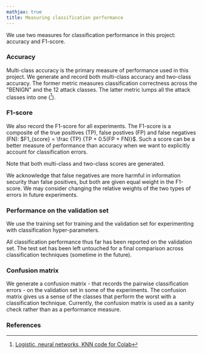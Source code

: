 ```yaml
---
mathjax: true
title: Measuring classification performance
---
```

We use two measures for classification performance in this project: accuracy and F1-score.

### Accuracy
Multi-class accuracy is the primary measure of performance used in this project. We generate and record both multi-class accuracy and two-class accuracy. The former metric measures classification correctness across the "BENIGN" and the 12 attack classes. The latter metric lumps all the attack classes into one ([^colab2]).

### F1-score
We also record the F1-score for all experiments. The F1-score is a composite of the true positives (TP), false postives (FP) and false negatives (FN): $F1_{score} = \frac {TP} {TP + 0.5(FP + FN)}$. Such a score can be a better measure of performance than accuracy when we want to explicitly account for classification errors.

Note that both multi-class and two-class scores are generated.

We acknowledge that false negatives are more harmful in information security than false positives, but both are given equal weight in the F1-score. We may consider changing the relative weights of the two types of errors in future experiments.

### Performance on the validation set
We use the training set for training and the validation set for experimenting with classification hyper-parameters. 

All classification performance thus far has been reported on the validation set. The test set has been left untouched for a final comparison across classification techniques (sometime in the future).

### Confusion matrix
We generate a confusion matrix - that records the pairwise classification errors - on the validation set in some of the experiments. The confusion matrix gives us a sense of the classes that perform the worst with a classification technique. Currently, the confusion matrix is used as a sanity check rather than as a performance measure.

### References
[^colab2]: [Logistic, neural networks, KNN code for Colab](https://github.com/r-dube/CICIDS/blob/main/cicids_classifiers.ipynb)
